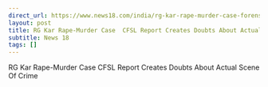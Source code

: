 ```yaml
---
direct_url: https://www.news18.com/india/rg-kar-rape-murder-case-forensic-report-suggests-no-struggle-no-scuffle-crime-scene-rg-kar-seminar-hall-sanjoy-roy-9166458.html
layout: post
title: RG Kar Rape-Murder Case  CFSL Report Creates Doubts About Actual  Scene Of Crime 
subtitle: News 18
tags: []
---
```


RG Kar Rape-Murder Case  CFSL Report Creates Doubts About Actual  Scene Of Crime 
